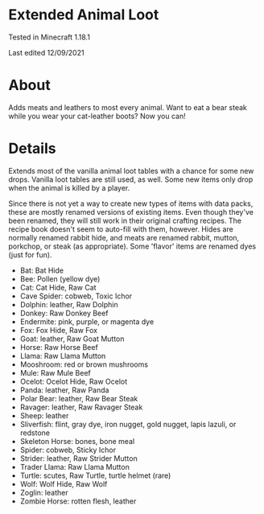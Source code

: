 # Extended Animal Loot

Tested in Minecraft 1.18.1

Last edited 12/09/2021

# About

Adds meats and leathers to most every animal. Want to eat a bear steak while you wear your cat-leather boots?  Now you can!

# Details

Extends most of the vanilla animal loot tables with a chance for some new drops.  Vanilla loot tables are still used, as well.  Some new items only drop when the animal is killed by a player.

Since there is not yet a way to create new types of items with data packs, these are mostly renamed versions of existing items.  Even though they've been renamed, they will still work in their original crafting recipes.  The recipe book doesn't seem to auto-fill with them, however.  Hides are normally renamed rabbit hide, and meats are renamed rabbit, mutton, porkchop, or steak (as appropriate).  Some 'flavor' items are renamed dyes (just for fun).

 - Bat: Bat Hide
 - Bee: Pollen (yellow dye)
 - Cat: Cat Hide, Raw Cat
 - Cave Spider: cobweb, Toxic Ichor
 - Dolphin: leather, Raw Dolphin
 - Donkey: Raw Donkey Beef
 - Endermite: pink, purple, or magenta dye
 - Fox: Fox Hide, Raw Fox
 - Goat: leather, Raw Goat Mutton
 - Horse: Raw Horse Beef
 - Llama: Raw Llama Mutton
 - Mooshroom: red or brown mushrooms
 - Mule: Raw Mule Beef
 - Ocelot: Ocelot Hide, Raw Ocelot
 - Panda: leather, Raw Panda
 - Polar Bear: leather, Raw Bear Steak
 - Ravager: leather, Raw Ravager Steak
 - Sheep: leather
 - Sliverfish: flint, gray dye, iron nugget, gold nugget, lapis lazuli, or redstone
 - Skeleton Horse: bones, bone meal
 - Spider: cobweb, Sticky Ichor
 - Strider: leather, Raw Strider Mutton
 - Trader Llama: Raw Llama Mutton
 - Turtle: scutes, Raw Turtle, turtle helmet (rare)
 - Wolf: Wolf Hide, Raw Wolf
 - Zoglin: leather
 - Zombie Horse: rotten flesh, leather
 